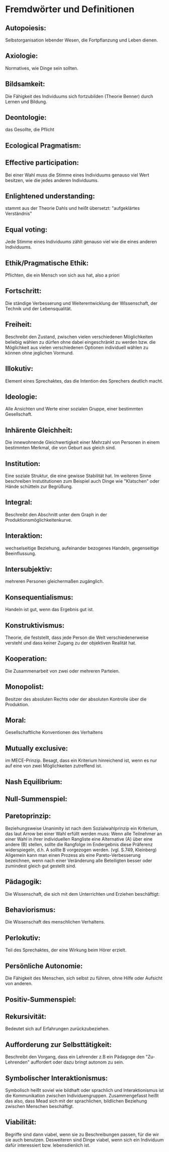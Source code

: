 # Fremdwörter und Definitionen

## Autopoiesis:
Selbstorganisation lebender Wesen, die Fortpflanzung und Leben dienen.
## Axiologie:
Normatives, wie Dinge sein sollten.
## Bildsamkeit:
Die Fähigkeit des Individuums sich fortzubilden (Theorie Benner) durch Lernen und Bildung.
## Deontologie:
das Gesollte, die Pflicht
## Ecological Pragmatism:

## Effective participation:
Bei einer Wahl muss die Stimme eines Individuums genauso viel Wert besitzen, wie die jedes anderen Individuums.
## Enlightened understanding:
stammt aus der Theorie Dahls und heißt übersetzt: "aufgeklärtes Verständnis"
## Equal voting:
Jede Stimme eines Individuums zählt genauso viel wie die eines anderen Individuums.
## Ethik/Pragmatische Ethik:
Pflichten, die ein Mensch von sich aus hat, also a priori
## Fortschritt:
Die ständige Verbesserung und Weiterentwicklung der WIssenschaft, der Technik und der Lebensqualität.
## Freiheit:
Beschreibt den Zustand, zwischen vielen verschiedenen Möglichkeiten beliebig wählen zu dürfen ohne dabei eingeschränkt zu werden bzw. die Möglichkeit aus vielen verschiedenen Optionen individuell wählen zu können ohne jeglichen Vormund.
## Illokutiv:
Element eines Sprechaktes, das die Intention des Sprechers deutlich macht.
## Ideologie:
Alle Ansichten und Werte einer sozialen Gruppe, einer bestimmten Gesellschaft.
## Inhärente Gleichheit:
Die innewohnende Gleichwertigkeit einer Mehrzahl von Personen in einem bestimmten Merkmal, die von Geburt aus gleich sind.
## Institution:
Eine soziale Struktur, die eine gewisse Stabilität hat. Im weiteren Sinne beschreiben Instutitutionen zum Beispiel auch Dinge wie "Klatschen" oder Hände schütteln zur Begrüßung.
## Integral:
Beschreibt den Abschnitt unter dem Graph in der Produktionsmöglichkeitenkurve.
## Interaktion:
wechselseitige Beziehung, aufeinander bezogenes Handeln, gegenseitige Beeinflussung.
## Intersubjektiv:
mehreren Personen gleichermaßen zugänglich.
## Konsequentialismus:
Handeln ist gut, wenn das Ergebnis gut ist.
## Konstruktivismus:
Theorie, die feststellt, dass jede Person die Welt verschiedenerweise versteht und dass keiner Zugang zu der objektiven Realität hat.
## Kooperation:
Die Zusammenarbeit von zwei oder mehreren Parteien.
## Monopolist:
Besitzer des absoluten Rechts oder der absoluten Kontrolle über die Produktion.
## Moral:
Gesellschaftliche Konventionen des Verhaltens
## Mutually exclusive:
im MECE-Prinzip.
Besagt, dass ein Kriterium hinreichend ist, wenn es nur auf eine von zwei Möglichkeiten zutreffend ist.
## Nash Equilibrium:
<!-- bitte bei Siebert nachschauen und Definition zitieren -->
## Null-Summenspiel:

## Paretoprinzip:
Beziehungsweise Unanimity ist nach dem Sozialwahlprinzip ein Kriterium, das laut Arrow bei einer Wahl erfüllt werden muss:
Wenn alle Teilnehmer an einer Wahl in ihrer individuellen Rangliste eine Alternative (A) über eine andere (B) stellen, sollte die Rangfolge im Endergebnis diese Präferenz widerspiegeln, d.h. A sollte B vorgezogen werden. (vgl. S.749, Kleinberg)
Allgemein kann man einen Prozess als eine Pareto-Verbesserung bezeichnen, wenn nach einer Veränderung alle Beteiligten besser oder zumindest gleich gut gestellt sind.
## Pädagogik:
Die Wissenschaft, die sich mit dem Unterrichten und Erziehen beschäftigt:
## Behaviorismus:
Die Wissenschaft des menschlichen Verhaltens.
## Perlokutiv:
Teil des Sprechaktes, der eine Wirkung beim Hörer erzielt.
## Persönliche Autonomie:
Die Fähigkeit des Menschen, sich selbst zu führen, ohne Hilfe oder Aufsicht von anderen.
## Positiv-Summenspiel:

## Rekursivität:
Bedeutet sich auf Erfahrungen zurückzubeziehen.
## Aufforderung zur Selbsttätigkeit:
Beschreibt den Vorgang, dass ein Lehrender z.B ein Pädagoge den "Zu-Lehrenden" auffordert oder dazu bringt autonom zu sein.
## Symbolischer Interaktionismus:
Symbolisch heißt soviel wie bildhaft oder sprachlich und Interaktionismus ist die Kommunikation zwischen Individuengruppen.
Zusammengefasst heißt das also, dass Mead sich mit der sprachlichen, bildlichen Beziehung zwischen Menschen beschäftigt.
## Viabilität:
Begriffe sind dann viabel, wenn sie zu Beschreibungen passen, für die wir sie auch benutzen. Desweiteren sind Dinge viabel, wenn sich ein Individuum dafür interessiert bzw. lebensdienlich ist.
